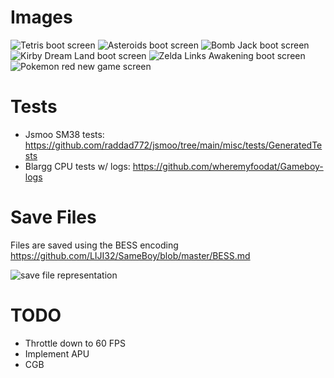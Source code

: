 # Images

![Tetris boot screen](https://github.com/ysawyers/emufun/blob/main/gb/imgs/tetris-boot-screen.png "Tetris")
![Asteroids boot screen](https://github.com/ysawyers/emufun/blob/main/gb/imgs/asteroids-boot-screen.png "Asteroids")
![Bomb Jack boot screen](https://github.com/ysawyers/emufun/blob/main/gb/imgs/bombjack-boot-screen.png "Bomb Jack")
![Kirby Dream Land boot screen](https://github.com/ysawyers/emufun/blob/main/gb/imgs/kirby-boot-screen.png "Kirby Dream Land")
![Zelda Links Awakening boot screen](https://github.com/ysawyers/emufun/blob/main/gb/imgs/zelda-boot-screen.png "Zelda Links Awakening")
![Pokemon red new game screen](https://github.com/ysawyers/emufun/blob/main/gb/imgs/pokemon-red-intro-screen.png "Pokemon red")

# Tests

- Jsmoo SM38 tests: https://github.com/raddad772/jsmoo/tree/main/misc/tests/GeneratedTests
- Blargg CPU tests w/ logs: https://github.com/wheremyfoodat/Gameboy-logs

# Save Files

Files are saved using the BESS encoding https://github.com/LIJI32/SameBoy/blob/master/BESS.md

![save file representation](https://github.com/ysawyers/emufun/blob/main/gb/imgs/bess-encoding.png "Save file representation")

# TODO

- Throttle down to 60 FPS
- Implement APU
- CGB
